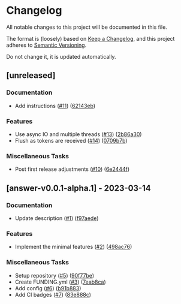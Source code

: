 # Changelog

All notable changes to this project will be documented in this file.

The format is (loosely) based on [Keep a Changelog](https://keepachangelog.com/en/1.0.0/),
and this project adheres to [Semantic Versioning](https://semver.org/spec/v2.0.0.html).

Do not change it, it is updated automatically.

## [unreleased]

### Documentation

- Add instructions ([#11](https://github.com/schneiderfelipe/answer/pull/11)) ([62143eb](https://github.com/schneiderfelipe/answer/commit/62143ebe1d5808a9dd6c7034b622b3dfdafeba3f))

### Features

- Use async IO and multiple threads ([#13](https://github.com/schneiderfelipe/answer/pull/13)) ([2b86a30](https://github.com/schneiderfelipe/answer/commit/2b86a3037a14e1dc5c28ec2b7a41dc4b8548bd34))
- Flush as tokens are received ([#14](https://github.com/schneiderfelipe/answer/pull/14)) ([0709b7b](https://github.com/schneiderfelipe/answer/commit/0709b7b3b49484ee303aa8624d63bccbaf396c80))

### Miscellaneous Tasks

- Post first release adjustments ([#10](https://github.com/schneiderfelipe/answer/pull/10)) ([6e2444f](https://github.com/schneiderfelipe/answer/commit/6e2444f159fca322c51d37634c576c66d0e1541e))

## [answer-v0.0.1-alpha.1] - 2023-03-14

### Documentation

- Update description ([#1](https://github.com/schneiderfelipe/answer/pull/1)) ([f97aede](https://github.com/schneiderfelipe/answer/commit/f97aede8268fb0b4839a8d0e6b8679a70915d95b))

### Features

- Implement the minimal features ([#2](https://github.com/schneiderfelipe/answer/pull/2)) ([498ac76](https://github.com/schneiderfelipe/answer/commit/498ac76b41d6de3f73275f6926dc23a61d7088dc))

### Miscellaneous Tasks

- Setup repository ([#5](https://github.com/schneiderfelipe/answer/pull/5)) ([90f77be](https://github.com/schneiderfelipe/answer/commit/90f77be7db21e2acae86e470f92fddbaae5987fb))
- Create FUNDING.yml ([#3](https://github.com/schneiderfelipe/answer/pull/3)) ([7eab8ca](https://github.com/schneiderfelipe/answer/commit/7eab8ca4c5838126f9487c137abf86bbfbacbb72))
- Add config ([#6](https://github.com/schneiderfelipe/answer/pull/6)) ([b91b883](https://github.com/schneiderfelipe/answer/commit/b91b8838e287945f21f2a15a045c3333cf0dcb54))
- Add CI badges ([#7](https://github.com/schneiderfelipe/answer/pull/7)) ([83e888c](https://github.com/schneiderfelipe/answer/commit/83e888c994e3e3e50bac48fb7eac86e2ddb3d93d))

<!-- generated by git-cliff -->
